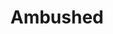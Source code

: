 ---
title: Ambushed
credit: Set Decorator
portfolio: Film
img_src: /assets/images/Ambushed-1.jpg
---